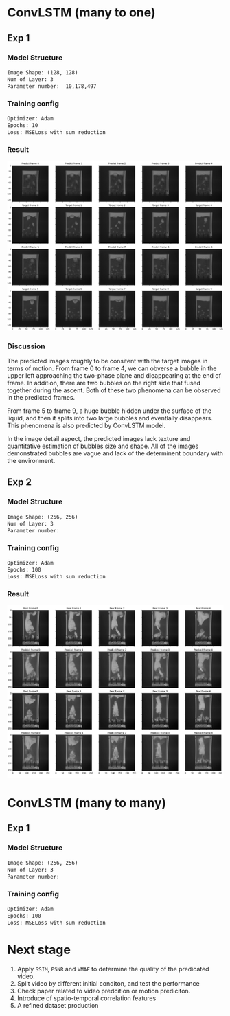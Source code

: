 # ConvLSTM (many to one)

##  Exp 1

### Model Structure

```
Image Shape: (128, 128)
Num of Layer: 3
Parameter number:  10,178,497
```
### Training config

```
Optimizer: Adam
Epochs: 10
Loss: MSELoss with sum reduction
```
### Result
![Img](./files/a.png)

### Discussion
The predicted images roughly to be consitent with the target images in terms of motion.
From frame 0 to frame 4, we can obverse a bubble in the upper left approaching the two-phase plane and dieappearing at the end of frame. In addition, there are two bubbles on the right side that fused together during the ascent. Both of these two phenomena can be observed in the predicted frames.

From frame 5 to frame 9, a huge bubble hidden under the surface of the liquid, and then it splits into two large bubbles and eventlally disappears. This phenomena is also predicted by ConvLSTM model.

In the image detail aspect, the predicted images lack texture and quantitative estimation of bubbles size and shape. All of the images demonstrated bubbles are vague and lack of the determinent boundary with the environment.  





## Exp 2

### Model Structure

```
Image Shape: (256, 256)
Num of Layer: 3
Parameter number:  
```
### Training config

```
Optimizer: Adam
Epochs: 100
Loss: MSELoss with sum reduction
```
### Result

![](./files/b.png)





# ConvLSTM (many to many)

## Exp 1

### Model Structure

```
Image Shape: (256, 256)
Num of Layer: 3
Parameter number:  
```

### Training config

```
Optimizer: Adam
Epochs: 100
Loss: MSELoss with sum reduction
```








# Next stage
1. Apply `SSIM`, `PSNR` and `VMAF` to determine the quality of the predicated video.
2. Split video by different initial conditon, and test the performance
3. Check paper related to video predcition or motion prediciton.
4. Introduce of spatio-temporal correlation features
5. A refined dataset production